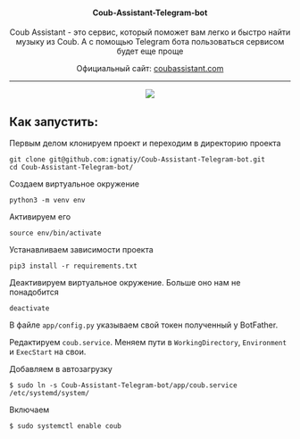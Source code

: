<h4 align="center">Coub-Assistant-Telegram-bot</h4>

<p align="center">Coub Assistant - это сервис, который поможет вам легко и быстро найти музыку из Coub. А с помощью Telegram бота пользоваться сервисом будет еще проще</p>
<p align="center">Официальный сайт: <a href="https://coubassistant.com/"><span>coubassistant.com</span></a></p>
<!-- <a align="center" href="https://coubassistant.com/"><span>Официальный сайт coubassistant.com</span></a> -->

<hr align="center"/>

<p align="center">
	<img src="https://img.shields.io/pypi/pyversions/apache-airflow.svg">
</p>



## Как запустить:

Первым делом клонируем проект и переходим в директорию проекта
```
git clone git@github.com:ignatiy/Coub-Assistant-Telegram-bot.git
cd Coub-Assistant-Telegram-bot/
```

Создаем виртуальное окружение
```
python3 -m venv env
```

Активируем его
```
source env/bin/activate
```

Устанавливаем зависимости проекта
```
pip3 install -r requirements.txt
```

Деактивируем виртуальное окружение. Больше оно нам не понадобится
```
deactivate
```

В файле `app/config.py` указываем свой токен полученный у BotFather.

Редактируем `coub.service`. Меняем пути в `WorkingDirectory`, `Environment` и `ExecStart` на свои.

Добавляем в автозагрузку
```
$ sudo ln -s Coub-Assistant-Telegram-bot/app/coub.service /etc/systemd/system/
```
Включаем
```
$ sudo systemctl enable coub
```
